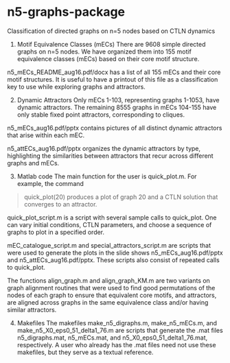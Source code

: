 # n5-graphs-package
Classification of directed graphs on n=5 nodes based on CTLN dynamics

1. Motif Equivalence Classes (mECs)
There are 9608 simple directed graphs on n=5 nodes. 
We have organized them into 155 motif equivalence classes (mECs) based on their core motif structure.

n5_mECs_README_aug16.pdf/docx has a list of all 155 mECs and their core motif structures. 
It is useful to have a printout of this file as a classification key to use while exploring graphs and attractors.

2. Dynamic Attractors
Only mECs 1-103, representing graphs 1-1053, have dynamic attractors. 
The remaining 8555 graphs in mECs 104-155 have only stable fixed point attractors, corresponding to cliques.

n5_mECs_aug16.pdf/pptx contains pictures of all distinct dynamic attractors that arise within each mEC.

n5_attECs_aug16.pdf/pptx organizes the dynamic attractors by type, highlighting the similarities between
attractors that recur across different graphs and mECs.

3. Matlab code
The main function for the user is quick_plot.m. For example, the command 
> quick_plot(20) 
produces a plot of graph 20 and a CTLN solution that converges to an attractor.

quick_plot_script.m is a script with several sample calls to quick_plot.
One can vary initial conditions, CTLN parameters, and choose a sequence of graphs to plot in a specified order.

mEC_catalogue_script.m and special_attractors_script.m are scripts that were used to generate the plots
in the slide shows n5_mECs_aug16.pdf/pptx and n5_attECs_aug16.pdf/pptx. These scripts also consist of repeated 
calls to quick_plot.

The functions align_graph.m and align_graph_KM.m are two variants on graph alignment routines that were used
to find good permutations of the nodes of each graph to ensure that equivalent core motifs, and attractors, are 
aligned across graphs in the same equivalence class and/or having similar attractors.

4. Makefiles
The makefiles make_n5_digraphs.m, make_n5_mECs.m, and make_n5_X0_eps0_51_delta1_76.m are scripts that
generate the .mat files n5_digraphs.mat, n5_mECs.mat, and n5_X0_eps0_51_delta1_76.mat, respectively.
A user who already has the .mat files need not use these makefiles, but they serve as a textual reference.
